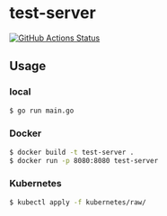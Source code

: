 # test-server
[![GitHub Actions Status](https://github.com/grimoh/test-server/workflows/Go/badge.svg?branch=master)](https://github.com/grimoh/test-server/actions)

## Usage
### local

```sh
$ go run main.go
```

### Docker

```sh
$ docker build -t test-server .
$ docker run -p 8080:8080 test-server
```

### Kubernetes

```sh
$ kubectl apply -f kubernetes/raw/
```

